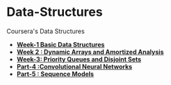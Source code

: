# Data-Structures
Coursera's Data Structures 
* [**Week-1 Basic Data Structures**](https://github.com/Mstoned/Data-Structures/tree/master/week1)
* [**Week 2 : Dynamic Arrays and Amortized Analysis**](https://github.com/Mstoned/Data-Structures/tree/master/week2)
* [**Week-3: Priority Queues and Disjoint Sets**](https://github.com/Mstoned/Data-Structures/tree/master/week3)
* [**Part-4 :Convolutional Neural Networks**](https://github.com/Mstoned/Data-Structures/tree/master/week4)
* **[Part-5 : Sequence Models](https://github.com/ashishpatel26/Andrew-NG-Notes/blob/master/andrewng-p-5-sequence-models.md)**

